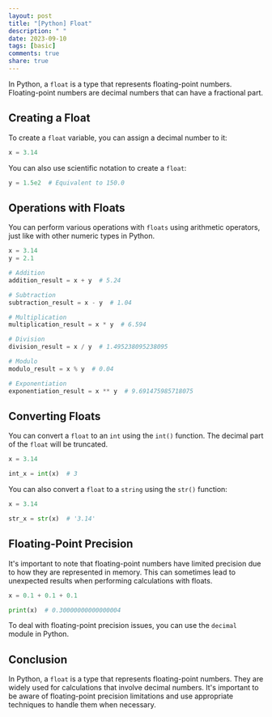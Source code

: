 ```yaml
---
layout: post
title: "[Python] Float"
description: " "
date: 2023-09-10
tags: [basic]
comments: true
share: true
---
```


In Python, a `float` is a type that represents floating-point numbers. Floating-point numbers are decimal numbers that can have a fractional part.

## Creating a Float

To create a `float` variable, you can assign a decimal number to it:

```python
x = 3.14
```

You can also use scientific notation to create a `float`:

```python
y = 1.5e2  # Equivalent to 150.0
```

## Operations with Floats

You can perform various operations with `floats` using arithmetic operators, just like with other numeric types in Python.

```python
x = 3.14
y = 2.1

# Addition
addition_result = x + y  # 5.24

# Subtraction
subtraction_result = x - y  # 1.04

# Multiplication
multiplication_result = x * y  # 6.594

# Division
division_result = x / y  # 1.495238095238095

# Modulo
modulo_result = x % y  # 0.04

# Exponentiation
exponentiation_result = x ** y  # 9.691475985718075
```

## Converting Floats

You can convert a `float` to an `int` using the `int()` function. The decimal part of the `float` will be truncated.

```python
x = 3.14

int_x = int(x)  # 3
```

You can also convert a `float` to a `string` using the `str()` function:

```python
x = 3.14

str_x = str(x)  # '3.14'
```

## Floating-Point Precision

It's important to note that floating-point numbers have limited precision due to how they are represented in memory. This can sometimes lead to unexpected results when performing calculations with floats.

```python
x = 0.1 + 0.1 + 0.1

print(x)  # 0.30000000000000004
```

To deal with floating-point precision issues, you can use the `decimal` module in Python.

## Conclusion

In Python, a `float` is a type that represents floating-point numbers. They are widely used for calculations that involve decimal numbers. It's important to be aware of floating-point precision limitations and use appropriate techniques to handle them when necessary.